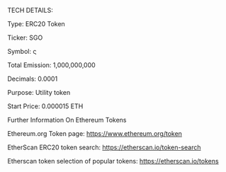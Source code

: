 TECH DETAILS:


Type: ERC20 Token

Ticker: SGO

Symbol: ς

Total Emission: 1,000,000,000

Decimals: 0.0001

Purpose: Utility token

Start Price: 0.000015 ETH



Further Information On Ethereum Tokens

Ethereum.org Token page: https://www.ethereum.org/token

EtherScan ERC20 token search: https://etherscan.io/token-search

Etherscan token selection of popular tokens: https://etherscan.io/tokens

